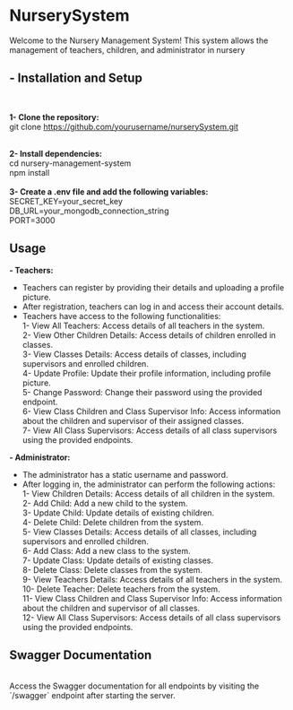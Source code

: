# NurserySystem
Welcome to the Nursery Management System! This system allows the management of teachers, children, and administrator in nursery


<h2>- Installation and Setup</h2><br>

**1- Clone the repository:** <br>
git clone https://github.com/yourusername/nurserySystem.git <br><br>

**2- Install dependencies:** <br>
cd nursery-management-system <br>
npm install 
<br><br>
**3- Create a .env file and add the following variables:** <br>
SECRET_KEY=your_secret_key <br>
DB_URL=your_mongodb_connection_string <br>
PORT=3000 <br>


<h2>Usage</h2>

**- Teachers:** <br>
- Teachers can register by providing their details and uploading a profile picture.
- After registration, teachers can log in and access their account details.
- Teachers have access to the following functionalities:<br>
1- View All Teachers: Access details of all teachers in the system.<br>
2- View Other Children Details: Access details of children enrolled in classes.<br>
3- View Classes Details: Access details of classes, including supervisors and enrolled children.<br>
4- Update Profile: Update their profile information, including profile picture.<br>
5- Change Password: Change their password using the provided endpoint.<br>
6- View Class Children and Class Supervisor Info: Access information about the children and supervisor of their assigned classes.<br>
7- View All Class Supervisors: Access details of all class supervisors using the provided endpoints.<br>

**- Administrator:** <br>
- The administrator has a static username and password.
- After logging in, the administrator can perform the following actions:<br>
1- View Children Details: Access details of all children in the system.<br>
2- Add Child: Add a new child to the system.<br>
3- Update Child: Update details of existing children.<br>
4- Delete Child: Delete children from the system.<br>
5- View Classes Details: Access details of all classes, including supervisors and enrolled children.<br>
6- Add Class: Add a new class to the system.<br>
7- Update Class: Update details of existing classes.<br>
8- Delete Class: Delete classes from the system.<br>
9- View Teachers Details: Access details of all teachers in the system.<br>
10- Delete Teacher: Delete teachers from the system.<br>
11- View Class Children and Class Supervisor Info: Access information about the children and supervisor of all classes.<br>
12- View All Class Supervisors: Access details of all class supervisors using the provided endpoints.<br>



<h2>Swagger Documentation</h2> <br>
Access the Swagger documentation for all endpoints by visiting the `/swagger` endpoint after starting the server.<br><br>


